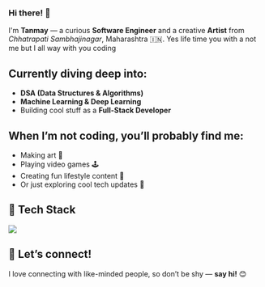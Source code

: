 ### Hi there! 👋  
I'm **Tanmay** — a curious **Software Engineer** and a creative **Artist** from *Chhatrapati Sambhajinagar*, Maharashtra 🇮🇳.
Yes life time you with a not me but I all way with you coding
## Currently diving deep into:
- **DSA (Data Structures & Algorithms)**
- **Machine Learning & Deep Learning**
- Building cool stuff as a **Full-Stack Developer**

## When I’m not coding, you’ll probably find me:
- Making art 🎨  
- Playing video games 🕹️  
- Creating fun lifestyle content 🎥  
- Or just exploring cool tech updates 🚀

## 🧰 Tech Stack
<p>
  <img src="https://skillicons.dev/icons?i=ts,react,nextjs,express,mongodb,python,vscode" />
</p>

## 🤝 Let’s connect!
I love connecting with like-minded people, so don’t be shy — **say hi!** 😊
